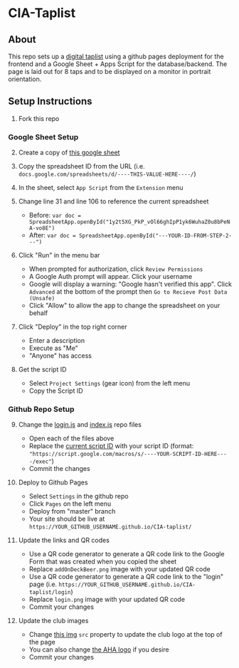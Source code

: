 # CIA-Taplist

## About

This repo sets up a [digital taplist](https://prphntm63.github.io/CIA-taplist/) using a github pages deployment for the frontend and a Google Sheet + Apps Script for the database/backend. The page is laid out for 8 taps and to be displayed on a monitor in portrait orientation.

## Setup Instructions

1. Fork this repo

### Google Sheet Setup

2. Create a copy of [this google sheet](https://docs.google.com/spreadsheets/d/1y2t5XG_PkP_vOl66ghIpP1yk6WuhaZ0u8bPeNA-vo8E)

3. Copy the spreadsheet ID from the URL (i.e. `docs.google.com/spreadsheets/d/----THIS-VALUE-HERE----/`)

4. In the sheet, select `App Script` from the `Extension` menu

5. Change line 31 and line 106 to reference the current spreadsheet
    - Before:  `var doc = SpreadsheetApp.openById("1y2t5XG_PkP_vOl66ghIpP1yk6WuhaZ0u8bPeNA-vo8E")`
    - After: `var doc = SpreadsheetApp.openById("---YOUR-ID-FROM-STEP-2---")`

6. Click "Run" in the menu bar
    - When prompted for authorization, click `Review Permissions`
    - A Google Auth prompt will appear. Click your username
    - Google will display a warning: "Google hasn't verified this app". Click `Advanced` at the bottom of the prompt then `Go to Recieve Post Data (Unsafe)`
    - Click "Allow" to allow the app to change the spreadsheet on your behalf

7. Click "Deploy" in the top right corner
    - Enter a description
    - Execute as "Me"
    - "Anyone" has access

8. Get the script ID
    - Select `Project Settings` (gear icon) from the left menu
    - Copy the Script ID
  
### Github Repo Setup

9. Change the [login.js](./login.js) and [index.js](./index.js) repo files
    - Open each of the files above
    - Replace the [current script ID](https://github.com/prphntm63/CIA-taplist/blob/2425d2dfd8b0cfabb73147f6c25d0d810064e3c6/index.js#L3) with your script ID (format: `"https://script.google.com/macros/s/----YOUR-SCRIPT-ID-HERE----/exec"`)
    - Commit the changes

10. Deploy to Github Pages
    - Select `Settings` in the github repo
    - Click `Pages` on the left menu
    - Deploy from "master" branch
    - Your site should be live at `https://YOUR_GITHUB_USERNAME.github.io/CIA-taplist/`

11. Update the links and QR codes
    - Use a QR code generator to generate a QR code link to the Google Form that was created when you copied the sheet
    - Replace `addOnDeckBeer.png` image with your updated QR code
    - Use a QR code generator to generate a QR code link to the "login" page (i.e. `https://YOUR_GITHUB_USERNAME.github.io/CIA-taplist/login`)
    - Replace `login.png` image with your updated QR code
    - Commit your changes

12. Update the club images
    - Change [this img](https://github.com/prphntm63/CIA-taplist/blob/2425d2dfd8b0cfabb73147f6c25d0d810064e3c6/index.html#L17) `src` property to update the club logo at the top of the page
    - You can also change [the AHA logo](https://github.com/prphntm63/CIA-taplist/blob/2425d2dfd8b0cfabb73147f6c25d0d810064e3c6/index.html#LL22C23-L22C23) if you desire
    - Commit your changes

